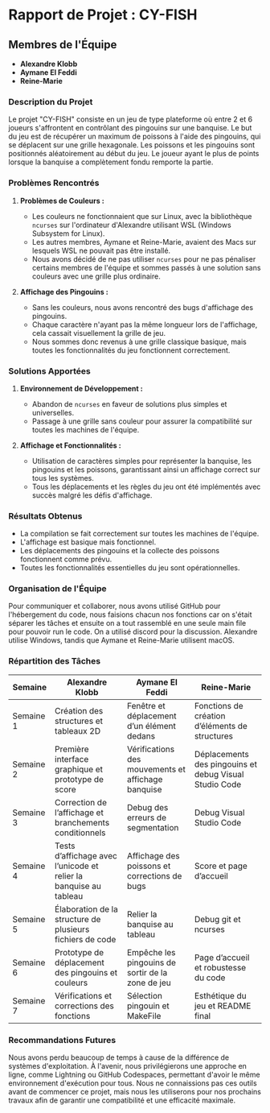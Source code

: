 # Rapport de Projet : CY-FISH

## Membres de l'Équipe

- **Alexandre Klobb**
- **Aymane El Feddi**
- **Reine-Marie**

### Description du Projet

Le projet "CY-FISH" consiste en un jeu de type plateforme où entre 2 et 6 joueurs s'affrontent en contrôlant des pingouins sur une banquise. Le but du jeu est de récupérer un maximum de poissons à l'aide des pingouins, qui se déplacent sur une grille hexagonale. Les poissons et les pingouins sont positionnés aléatoirement au début du jeu. Le joueur ayant le plus de points lorsque la banquise a complètement fondu remporte la partie.

### Problèmes Rencontrés

1. **Problèmes de Couleurs :**
   - Les couleurs ne fonctionnaient que sur Linux, avec la bibliothèque `ncurses` sur l'ordinateur d'Alexandre utilisant WSL (Windows Subsystem for Linux).
   - Les autres membres, Aymane et Reine-Marie, avaient des Macs sur lesquels WSL ne pouvait pas être installé.
   - Nous avons décidé de ne pas utiliser `ncurses` pour ne pas pénaliser certains membres de l'équipe et sommes passés à une solution sans couleurs avec une grille plus ordinaire.

2. **Affichage des Pingouins :**
   - Sans les couleurs, nous avons rencontré des bugs d'affichage des pingouins.
   - Chaque caractère n'ayant pas la même longueur lors de l'affichage, cela cassait visuellement la grille de jeu.
   - Nous sommes donc revenus à une grille classique basique, mais toutes les fonctionnalités du jeu fonctionnent correctement.

### Solutions Apportées

1. **Environnement de Développement :**
   - Abandon de `ncurses` en faveur de solutions plus simples et universelles.
   - Passage à une grille sans couleur pour assurer la compatibilité sur toutes les machines de l'équipe.

2. **Affichage et Fonctionnalités :**
   - Utilisation de caractères simples pour représenter la banquise, les pingouins et les poissons, garantissant ainsi un affichage correct sur tous les systèmes.
   - Tous les déplacements et les règles du jeu ont été implémentés avec succès malgré les défis d'affichage.

### Résultats Obtenus

- La compilation se fait correctement sur toutes les machines de l'équipe.
- L'affichage est basique mais fonctionnel.
- Les déplacements des pingouins et la collecte des poissons fonctionnent comme prévu.
- Toutes les fonctionnalités essentielles du jeu sont opérationnelles.

### Organisation de l'Équipe

Pour communiquer et collaborer, nous avons utilisé GitHub pour l'hébergement du code, nous faisions chacun nos fonctions car on s'était séparer les tâches et ensuite on a tout rassemblé en une seule main file pour pouvoir run le code.  On a utilisé discord pour la discussion. Alexandre utilise Windows, tandis que Aymane et Reine-Marie utilisent macOS.

### Répartition des Tâches

| Semaine         | Alexandre Klobb | Aymane El Feddi          | Reine-Marie                   |
|-----------------|-----------------|--------------------------|-------------------------------|
| Semaine 1       | Création des structures et tableaux 2D | Fenêtre et déplacement d’un élément dedans | Fonctions de création d’éléments de structures |
| Semaine 2       | Première interface graphique et prototype de score | Vérifications des mouvements et affichage banquise | Déplacements des pingouins et debug Visual Studio Code |
| Semaine 3       | Correction de l’affichage et branchements conditionnels | Debug des erreurs de segmentation | Debug Visual Studio Code |
| Semaine 4       | Tests d’affichage avec l’unicode et relier la banquise au tableau | Affichage des poissons et corrections de bugs | Score et page d’accueil |
| Semaine 5       | Élaboration de la structure de plusieurs fichiers de code | Relier la banquise au tableau | Debug git et ncurses |
| Semaine 6       | Prototype de déplacement des pingouins et couleurs | Empêche les pingouins de sortir de la zone de jeu | Page d’accueil et robustesse du code |
| Semaine 7       | Vérifications et corrections des fonctions | Sélection pingouin et MakeFile | Esthétique du jeu et README final |

### Recommandations Futures

Nous avons perdu beaucoup de temps à cause de la différence de systèmes d'exploitation. À l'avenir, nous privilégierons une approche en ligne, comme Lightning ou GitHub Codespaces, permettant d'avoir le même environnement d'exécution pour tous. Nous ne connaissions pas ces outils avant de commencer ce projet, mais nous les utiliserons pour nos prochains travaux afin de garantir une compatibilité et une efficacité maximale.
